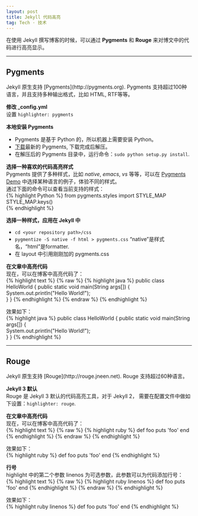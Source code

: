 ```yaml
---
layout: post
title: Jekyll 代码高亮
tag: Tech · 技术
---
```


在使用 Jekyll 撰写博客的时候，可以通过 **Pygments** 和 **Rouge** 来对博文中的代码进行高亮显示。  
<!--more-->

---

<h2>Pygments</h2>
Jekyll 原生支持 [Pygments](http://pygments.org). Pygments 支持超过100种语言，并且支持多种输出格式，比如 HTML, RTF等等。  

**修改 _config.yml**  
设置 ``highlighter: pygments``  

**本地安装 Pygments**    

* Pygments 是基于 Python 的，所以机器上需要安装 Python。
* [下载](https://pypi.python.org/pypi/Pygments)最新的 Pygments, 下载完成后解压。
* 在解压后的 Pygments 目录中，运行命令：``sudo python setup.py install``.  

**选择一种喜欢的代码高亮样式**  
Pygments 提供了多种样式，比如 *native*, *emacs*, *vs* 等等，可以在 [Pygments Demo](http://pygments.org/demo) 中选择某种语言的例子，体验不同的样式。  
通过下面的命令可以查看当前支持的样式：  
{% highlight Python %}
from pygments.styles import STYLE_MAP  
STYLE_MAP.keys()  
{% endhighlight %}  

**选择一种样式，应用在 Jekyll 中**

* ``cd <your repository path>/css``
* ``pygmentize -S native -f html > pygments.css`` “native”是样式名，“html”是formatter.
* 在 layout 中引用刚刚加的 pygments.css  

**在文章中高亮代码**  
现在，可以在博客中高亮代码了：  
{% highlight text %}
{% raw %}
{% highlight java %}
public class HelloWorld {
    public static void main(String args[]) {  
    System.out.println("Hello World!");  
    }
}
{% endhighlight %}
{% endraw %}
{% endhighlight %}

效果如下：   
{% highlight java %}
public class HelloWorld {
    public static void main(String args[]) {  
    System.out.println("Hello World!");  
    }
}
{% endhighlight %}  

---

<h2>Rouge</h2>
Jekyll 原生支持 [Rouge](http://rouge.jneen.net). Rouge 支持超过60种语言。  

**Jekyll 3 默认**  
Rouge 是 Jekyll 3 默认的代码高亮工具，对于 Jekyll 2， 需要在配置文件中做如下设置：``highlighter: rouge``.  

**在文章中高亮代码**  
现在，可以在博客中高亮代码了：  
{% highlight text %}
{% raw %}
{% highlight ruby %}
def foo
  puts 'foo'
end
{% endhighlight %}
{% endraw %}
{% endhighlight %}

效果如下：   
{% highlight ruby %}
def foo
  puts 'foo'
end
{% endhighlight %}  

**行号**  
highlight 中的第二个参数 linenos 为可选参数，此参数可以为代码添加行号：  
{% highlight text %}
{% raw %}
{% highlight ruby linenos %}
def foo
  puts 'foo'
end
{% endhighlight %}
{% endraw %}
{% endhighlight %}  

效果如下：  
{% highlight ruby linenos %}
def foo
  puts 'foo'
end
{% endhighlight %}
